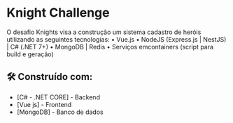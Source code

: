# Knight Challenge

O desafio Knights visa a construção um sistema cadastro de heróis utilizando as
seguintes tecnologias:
• Vue.js
• NodeJS (Express.js | NestJS) | C# (.NET 7+)
• MongoDB | Redis
• Serviços emcontainers (script para build e geração)

## 🛠️ Construído com:

* [C# - .NET CORE] - Backend
* [Vue js] - Frontend
* [MongoDB] - Banco de dados
